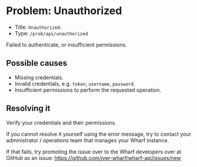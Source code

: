 # Problem: Unauthorized

<!-- panels:start -->

<!-- div:right-panel -->

- Title: `Unauthorized.`
- Type: `/prob/api/unauthorized`

<!-- div:left-panel -->

Failed to authenticate, or insufficient permissions.

<!-- panels:end -->

## Possible causes

- Missing credentials.
- Invalid credentials, e.g. `token`, `username`, `password`.
- Insufficient permissions to perform the requested operation.

## Resolving it

Verify your credentials and their permissions.

If you cannot resolve it yourself using the error message, try to contact your
administrator / operations team that manages your Wharf instance.

If that fails, try promoting the issue over to the Wharf developers over at
GitHub as an issue: <https://github.com/iver-wharf/wharf-api/issues/new>
